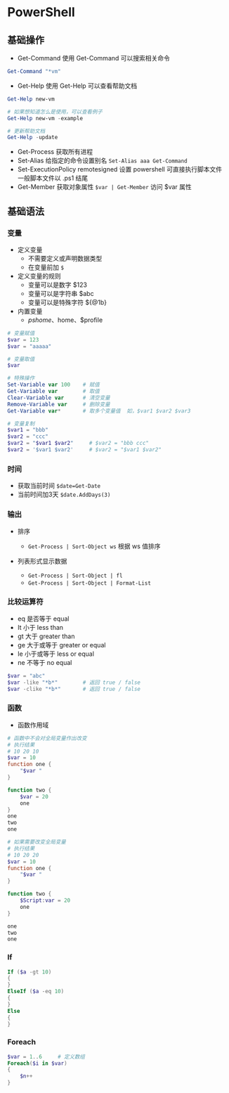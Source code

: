 # PowerShell

## 基础操作
- Get-Command
使用 Get-Command 可以搜索相关命令
``` powershell
Get-Command "*vm"
```

- Get-Help
使用 Get-Help 可以查看帮助文档
``` powershell
Get-Help new-vm

# 如果想知道怎么是使用，可以查看例子
Get-Help new-vm -example

# 更新帮助文档
Get-Help -update
```

- Get-Process 获取所有进程
- Set-Alias   给指定的命令设置别名 `Set-Alias aaa Get-Command`
- Set-ExecutionPolicy remotesigned  设置 powershell 可直接执行脚本文件 一般脚本文件以 .ps1 结尾
- Get-Member  获取对象属性 `$var | Get-Member` 访问 $var 属性

## 基础语法
### 变量
- 定义变量
    - 不需要定义或声明数据类型
    - 在变量前加 `$`
- 定义变量的规则
    - 变量可以是数字 $123
    - 变量可以是字符串 $abc
    - 变量可以是特殊字符 ${@1b}
- 内置变量
    - $pshome、$home、$profile

``` powershell
# 变量赋值
$var = 123
$var = "aaaaa"

# 变量取值
$var 

# 特殊操作
Set-Variable var 100    # 赋值
Get-Variable var        # 取值
Clear-Variable var      # 清空变量
Remove-Variable var     # 删除变量
Get-Variable var*       # 取多个变量值  如，$var1 $var2 $var3

# 变量复制
$var1 = "bbb"
$var2 = "ccc"
$var2 = "$var1 $var2"     # $var2 = "bbb ccc"
$var2 = '$var1 $var2'     # $var2 = "$var1 $var2"
```

### 时间
- 获取当前时间 `$date=Get-Date`
- 当前时间加3天 `$date.AddDays(3)`

### 输出
- 排序 
    - `Get-Process | Sort-Object ws` 根据 ws 值排序

- 列表形式显示数据
    - `Get-Process | Sort-Object | fl`
    - `Get-Process | Sort-Object | Format-List`

### 比较运算符
- eq 是否等于 equal
- lt 小于 less than
- gt 大于 greater than
- ge 大于或等于 greater or equal
- le 小于或等于 less or equal
- ne 不等于 no equal

``` powershell
$var = "abc"
$var -like "*b*"        # 返回 true / false
$var -clike "*b*"       # 返回 true / false
```

### 函数
- 函数作用域
``` powershell
# 函数中不会对全局变量作出改变
# 执行结果
# 10 20 10
$var = 10
function one {
    "$var "
}

function two {
    $var = 20
    one
}
one
two
one
```

``` powershell
# 如果需要改变全局变量
# 执行结果
# 10 20 20
$var = 10
function one {
    "$var "
}

function two {
    $Script:var = 20
    one
}

one
two
one
```

### If
``` powershell
If ($a -gt 10) 
{
}
ElseIf ($a -eq 10)
{
}
Else
{
}
```

### Foreach
``` powershell
$var = 1..6     # 定义数组
Foreach($i in $var)
{
    $n++
}
```
